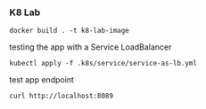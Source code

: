 
### K8 Lab

```
docker build . -t k8-lab-image
```

testing the app with a Service LoadBalancer

```
kubectl apply -f .k8s/service/service-as-lb.yml
```

test app endpoint

```
curl http://localhost:8089
```